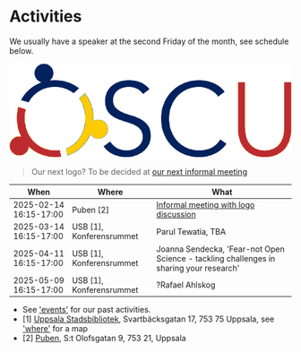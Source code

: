 # Activities

We usually have a speaker at the second Friday of the month,
see schedule below.

![Candidate for OSCU's new logo](20250214_informal_meeting/oscu_logo_swedish_flag_uppsala.png)

> Our next logo? To be decided at [our next informal meeting](20250214_informal_meeting/README.md)

When                      | Where                  |What
--------------------------|------------------------|-----------------------------------------------------------------------------------------------------------------
2025-02-14 16:15-17:00    |Puben [2]               |[Informal meeting with logo discussion](20250214_informal_meeting/README.md)
2025-03-14 16:15-17:00    |USB [1], Konferensrummet|Parul Tewatia, TBA
2025-04-11 16:15-17:00    |USB [1], Konferensrummet|Joanna Sendecka, 'Fear-not Open Science - tackling challenges in sharing your research'
2025-05-09 16:15-17:00    |USB [1], Konferensrummet|?Rafael Ahlskog

- See ['events'](events.md) for our past activities.
- [1] [Uppsala Stadsbibliotek](https://bibliotekuppsala.se/web/arena/stadsbiblioteket#/), Svartbäcksgatan 17, 753 75 Uppsala,
  see ['where'](where.md) for a map
- [2] [Puben](https://pubenuppsala.se/), S:t Olofsgatan 9, 753 21, Uppsala
